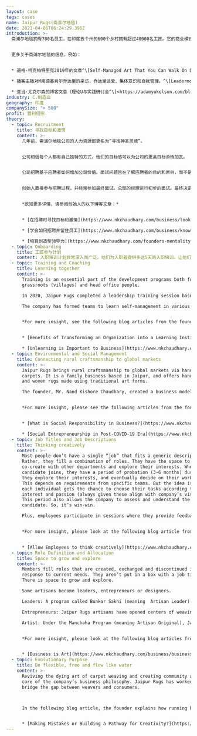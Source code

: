 ```yaml
---
layout: case
tags: cases
name: Jaipur Rugs(斋普尔地毯)
date: 2021-04-06T06:24:29.395Z
introduction: >-
  斋浦尔地毯拥有700名员工，在印度五个州的600个乡村拥有超过40000名工匠。它的商业模式是端对端的，从采购羊毛到出口手工地毯。


  更多关于斋浦尔地毯的信息，例如：


  * 道格·柯克帕特里克2019年的文章^\[Self-Managed Art That You Can Walk On Doug Kirkpatrick April 11, 2019 <https://medium.com/redshift-3/jaipur-rugs-self-managed-art-that-you-can-walk-on-5756479726e0>]

  * 播客主播对M南德基肖尔乔达里的采访，乔达里谈爱、集体意识和自我管理。^\[Leadermorphosis Podcast Interview of M. Nand Kishore Chaudary on love, collective consciousness and self-management <https://leadermorphosis.co/ep-57-nand-kishore-chaudhary-from-jaipur-rugs-on-love-consciousness-and-self-management>]

  * 亚当·尤克尔森的博客文章（理论U与实践研讨会^\[<https://adamyukelson.com/blog/2016/07/25/jaipur-rugs>]
industry: C.制造业
geography: 印度
companySize: "> 500"
profit: 营利组织
theory:
  - topic: Recruitment
    title: 寻找目标和激情
    content: >-
      几年前，斋浦尔地毯公司的人力资源部更名为“寻找神圣灵魂”。


      公司相信每个人都有自己独特的方式，他们的目标感可以为公司的更高目标添砖加瓦。


      公司招聘基于应聘者如何增加公司价值。面试问题旨在了解应聘者的目的和原则，而不是侧重于经验和学术背景。


      创始人直接参与招聘过程，并经常参加最终面试。总部的经理进行初步的面试。最终决定由所有利益相关者协商一致来作出。


      *欲知更多详情，请参阅创始人的以下博客文章：*


      * [在招聘时寻找目标和激情](https://www.nkchaudhary.com/business/look-for-purpose-and-passion-when-hiring/)

      * [学会如何招聘并留住员工](https://www.nkchaudhary.com/business/know-how-to-hire-and-retain-your-employees/)

      * [培育创造型领导力](https://www.nkchaudhary.com/founders-mentality/the-need-for-creative-leadership/)
  - topic: Onboarding
    title: 工匠参与计划
    content: 入职培训计划非常深入而广泛。他们为入职者提供多达5天的入职培训。让他们在这个过程中了解从基层（村庄）到总部的每一个垂直部门。这甚至包括最基层的新加入工匠。人力资源部安排各部门代表介绍各自的工作，使每个新加入者都能达成共识。展示大量的资源（这包括视频）和业务流程，并详细解说。工匠参与计划确保大家对公司及其商业模式有全面的了解。
  - topic: Training and Coaching
    title: Learning together
    content: >-
      Training is an essential part of the development programs both for
      grassroots (villages) and head office people. 

      In 2020, Jaipur Rugs completed a leadership training session based on the founder’s ‘mentality model’. This training helped everyone to share best practices (including self-management) from around the world. The leadership department takes care of this training, which is offered regularly to ensure good participation. 

      The company has formed teams to learn self-management in various ways, including participation in webinars & forums, and small experiments in the teams. 


      *For more insight, see the following blog articles from the founder:* 


      * [Benefits of Transforming an Organization into a Learning Institution](https://www.nkchaudhary.com/founders-mentality/benefits-of-transforming-an-organization-into-a-learning-institution/)

      * [Unlearning is Important to Business](https://www.nkchaudhary.com/founders-mentality/unlearning-is-important-to-business/)
  - topic: Environmental and Social Management
    title: Connecting rural craftsmanship to global markets
    content: >-
      Jaipur Rugs brings rural craftsmanship to global markets via handmade
      carpets. It is a family business based in Jaipur, and offers hand-knotted
      and woven rugs made using traditional art forms. 

      The founder, Mr. Nand Kishore Chaudhary, created a business model which provides a livelihood for the artisans at their doorstep. This changed the standard practice of involving middlemen to work with artisan communities. 


      *For more insight, please see the following articles from the founder:*


      * [What is Social Responsibility in Business?](https://www.nkchaudhary.com/healing/what-is-social-responsibility-in-business/)

      * [Social Entrepreneurship in Post-COVID-19 Era](https://www.nkchaudhary.com/founders-mentality/social-entrepreneurship-in-post-covid-19-era/)
  - topic: Job Titles and Job Descriptions
    title: Thinking creatively
    content: >-
      Most people don’t have a single “job” that fits a generic description.
      Rather, they fill a combination of roles. They have the space to grow and
      co-create with other departments and explore their interests. When a
      candidate joins, they have a period of probation (3-6 months) during which
      they explore their interests, and eventually decide on their work role.
      This depends on requirements from specific teams. But the idea is that
      each individual gets the chance to choose their tasks according to
      interest and passion (always given these align with company’s vision).
      This period also allows the company to assess and understand the
      candidate. So, it’s win-win. 

      Plus, employees participate in sessions where they provide feedback for management. Each department has such sessions. Additionally, the founder has an open-door policy. This is a direct platform for anyone to go and talk to the founder, which can also help individuals to talk about their roles, if and when required.


      *For more insight, please look at the following blog article from the founder:*


      * [Allow Employees to think creatively](https://www.nkchaudhary.com/business/give-employees-the-gift-of-creative-freedom/)
  - topic: Role Definition and Allocation
    title: Space to grow and explore
    content: >-
      Members fill roles that are created, exchanged and discontinued in
      response to current needs. They aren’t put in a box with a job title.
      There is space to grow and explore. 

      Some artisans become leaders, entrepreneurs or designers. 

      Leaders: A program called Bunkar Sakhi (meaning  Artisan Leader) allows artisans to receive leadership training. They then help fellow artisans to achieve best quality in their work. 

      Entrepreneurs: Jaipur Rugs artisans have opened centers of weaving in their homes. They have become tour guides for customers and visitors.

      Artist: Under the Manchaha Program (meaning Artisan Original), Jaipur Rug artisans create and design their own rugs. 


      *For more insight, please look at the following blog articles from the founder:* 


      * [Business is Art](https://www.nkchaudhary.com/business/business-is-art/)
  - topic: Evolutionary Purpose
    title: Be flexible, free and flow like water
    content: >-
      Reviving the dying art of carpet weaving and creating community are at the
      core of the company’s business philosophy. Jaipur Rugs has worked to
      bridge the gap between weavers and consumers. 



      In the following blog article, the founder explains how running his company requires him “to be flexible and free flowing like water” :


      * [Making Mistakes or Building a Pathway for Creativity?](https://www.nkchaudhary.com/innovation/making-mistakes-or-building-a-pathway-for-creativity/)
---
```


